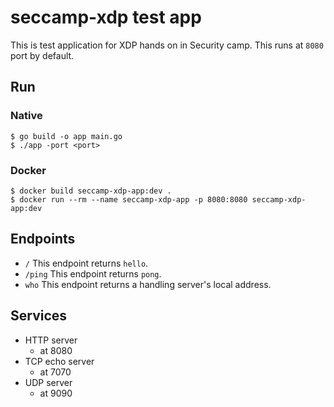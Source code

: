# seccamp-xdp test app

This is test application for XDP hands on in Security camp.
This runs at `8080` port by default.

## Run

### Native

```shell
$ go build -o app main.go
$ ./app -port <port>
```

### Docker

```
$ docker build seccamp-xdp-app:dev .
$ docker run --rm --name seccamp-xdp-app -p 8080:8080 seccamp-xdp-app:dev
```

## Endpoints

- `/`
  This endpoint returns `hello`.
- `/ping`
  This endpoint returns `pong`.
- `who`
  This endpoint returns a handling server's local address.

## Services

- HTTP server
  - at 8080
- TCP echo server
  - at 7070
- UDP server
  - at 9090
